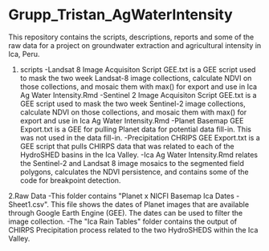 # Grupp_Tristan_AgWaterIntensity

This repository contains the scripts, descriptions, reports and some of the raw data for a project on groundwater extraction and agricultural intensity in Ica, Peru.

1. scripts
-Landsat 8 Image Acquisiton Script GEE.txt is a GEE script used to mask the two week Landsat-8 image collections, calculate NDVI on those collections, and mosaic them with max() for export and use in Ica Ag Water Intensity.Rmd
-Sentinel 2 Image Acquisiton Script GEE.txt is a GEE script used to mask the two week Sentinel-2 image collections, calculate NDVI on those collections, and mosaic them with max() for export and use in Ica Ag Water Intensity.Rmd
-Planet Basemap GEE Export.txt is a GEE for pulling Planet data for potential data fill-in. This was not used in the data fill-in.
-Precipitation CHRIPS GEE Export.txt is a GEE script that pulls CHIRPS data that was related to each of the HydroSHED basins in the Ica Valley.
-Ica Ag Water Intensity.Rmd relates the Sentinel-2 and Landsat 8 image mosaics to the segmented field polygons, calculates the NDVI persistence, and contains some of the code for breakpoint detection.

2.Raw Data
-This folder contains "Planet x NICFI Basemap Ica Dates - Sheet1.csv". This file shows the dates of Planet images that are available through Google Earth Engine (GEE). The dates can be used to filter the image collection.
-The "Ica Rain Tables" folder contains the output of CHIRPS Precipitation process related to the two HydroSHEDS within the Ica Valley. 
